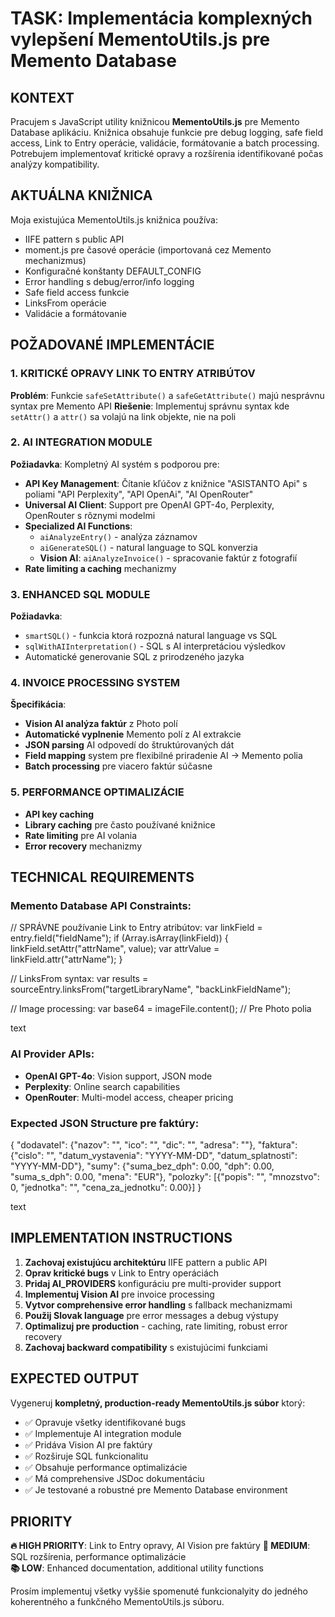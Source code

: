 # TASK: Implementácia komplexných vylepšení MementoUtils.js pre Memento Database

## KONTEXT
Pracujem s JavaScript utility knižnicou **MementoUtils.js** pre Memento Database aplikáciu. Knižnica obsahuje funkcie pre debug logging, safe field access, Link to Entry operácie, validácie, formátovanie a batch processing. Potrebujem implementovať kritické opravy a rozšírenia identifikované počas analýzy kompatibility.

## AKTUÁLNA KNIŽNICA
Moja existujúca MementoUtils.js knižnica používa:
- IIFE pattern s public API
- moment.js pre časové operácie (importovaná cez Memento mechanizmus)
- Konfiguračné konštanty DEFAULT_CONFIG
- Error handling s debug/error/info logging
- Safe field access funkcie
- LinksFrom operácie
- Validácie a formátovanie

## POŽADOVANÉ IMPLEMENTÁCIE

### 1. KRITICKÉ OPRAVY LINK TO ENTRY ATRIBÚTOV
**Problém**: Funkcie `safeSetAttribute()` a `safeGetAttribute()` majú nesprávnu syntax pre Memento API
**Riešenie**: Implementuj správnu syntax kde `setAttr()` a `attr()` sa volajú na link objekte, nie na poli

### 2. AI INTEGRATION MODULE
**Požiadavka**: Kompletný AI systém s podporou pre:
- **API Key Management**: Čítanie kľúčov z knižnice "ASISTANTO Api" s poliami "API Perplexity", "API OpenAi", "AI OpenRouter"  
- **Universal AI Client**: Support pre OpenAI GPT-4o, Perplexity, OpenRouter s rôznymi modelmi
- **Specialized AI Functions**: 
  - `aiAnalyzeEntry()` - analýza záznamov
  - `aiGenerateSQL()` - natural language to SQL konverzia
  - **Vision AI**: `aiAnalyzeInvoice()` - spracovanie faktúr z fotografií
- **Rate limiting a caching** mechanizmy

### 3. ENHANCED SQL MODULE
**Požiadavka**: 
- `smartSQL()` - funkcia ktorá rozpozná natural language vs SQL
- `sqlWithAIInterpretation()` - SQL s AI interpretáciou výsledkov  
- Automatické generovanie SQL z prirodzeného jazyka

### 4. INVOICE PROCESSING SYSTEM
**Špecifikácia**: 
- **Vision AI analýza faktúr** z Photo polí
- **Automatické vyplnenie** Memento polí z AI extrakcie
- **JSON parsing** AI odpovedí do štruktúrovaných dát
- **Field mapping** system pre flexibilné priradenie AI -> Memento polia
- **Batch processing** pre viacero faktúr súčasne

### 5. PERFORMANCE OPTIMALIZÁCIE
- **API key caching** 
- **Library caching** pre často používané knižnice
- **Rate limiting** pre AI volania
- **Error recovery** mechanizmy

## TECHNICAL REQUIREMENTS

### Memento Database API Constraints:
// SPRÁVNE používanie Link to Entry atribútov:
var linkField = entry.field("fieldName");
if (Array.isArray(linkField)) {
linkField.setAttr("attrName", value);
var attrValue = linkField.attr("attrName");
}

// LinksFrom syntax:
var results = sourceEntry.linksFrom("targetLibraryName", "backLinkFieldName");

// Image processing:
var base64 = imageFile.content(); // Pre Photo polia

text

### AI Provider APIs:
- **OpenAI GPT-4o**: Vision support, JSON mode
- **Perplexity**: Online search capabilities  
- **OpenRouter**: Multi-model access, cheaper pricing

### Expected JSON Structure pre faktúry:
{
"dodavatel": {"nazov": "", "ico": "", "dic": "", "adresa": ""},
"faktura": {"cislo": "", "datum_vystavenia": "YYYY-MM-DD", "datum_splatnosti": "YYYY-MM-DD"},
"sumy": {"suma_bez_dph": 0.00, "dph": 0.00, "suma_s_dph": 0.00, "mena": "EUR"},
"polozky": [{"popis": "", "mnozstvo": 0, "jednotka": "", "cena_za_jednotku": 0.00}]
}

text

## IMPLEMENTATION INSTRUCTIONS

1. **Zachovaj existujúcu architektúru** IIFE pattern a public API
2. **Oprav kritické bugs** v Link to Entry operáciách  
3. **Pridaj AI_PROVIDERS** konfiguráciu pre multi-provider support
4. **Implementuj Vision AI** pre invoice processing
5. **Vytvor comprehensive error handling** s fallback mechanizmami
6. **Použij Slovak language** pre error messages a debug výstupy
7. **Optimalizuj pre production** - caching, rate limiting, robust error recovery
8. **Zachovaj backward compatibility** s existujúcimi funkciami

## EXPECTED OUTPUT

Vygeneruj **kompletný, production-ready MementoUtils.js súbor** ktorý:
- ✅ Opravuje všetky identifikované bugs
- ✅ Implementuje AI integration module  
- ✅ Pridáva Vision AI pre faktúry
- ✅ Rozširuje SQL funkcionalitu
- ✅ Obsahuje performance optimalizácie
- ✅ Má comprehensive JSDoc dokumentáciu
- ✅ Je testované a robustné pre Memento Database environment

## PRIORITY
**🔥 HIGH PRIORITY**: Link to Entry opravy, AI Vision pre faktúry
**🔧 MEDIUM**: SQL rozšírenia, performance optimalizácie  
**📚 LOW**: Enhanced documentation, additional utility functions

Prosím implementuj všetky vyššie spomenuté funkcionalyity do jedného koherentného a funkčného MementoUtils.js súboru.